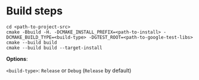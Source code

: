 # Build steps
  
  ```
  cd <path-to-project-src>
  cmake -Bbuild -H. -DCMAKE_INSTALL_PREFIX=<path-to-install> -DCMAKE_BUILD_TYPE=<build-type> -DGTEST_ROOT=<path-to-google-test-libs>
  cmake --build build
  cmake --build build --target-install
  ```
  
**Options**:

`<build-type>`: `Release` or `Debug` (`Release` by default)

